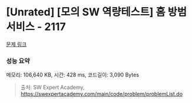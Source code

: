 # [Unrated] [모의 SW 역량테스트] 홈 방범 서비스 - 2117 

[문제 링크](https://swexpertacademy.com/main/code/problem/problemDetail.do?contestProbId=AV5V61LqAf8DFAWu) 

### 성능 요약

메모리: 106,640 KB, 시간: 428 ms, 코드길이: 3,090 Bytes



> 출처: SW Expert Academy, https://swexpertacademy.com/main/code/problem/problemList.do